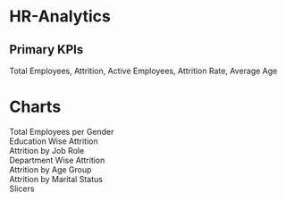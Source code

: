 # HR-Analytics
## Primary KPIs
Total Employees,
Attrition,
Active Employees,
Attrition Rate,
Average Age

# Charts
Total Employees per Gender  
Education Wise Attrition  
Attrition by Job Role  
Department Wise Attrition  
Attrition by Age Group  
Attrition by Marital Status  
Slicers

